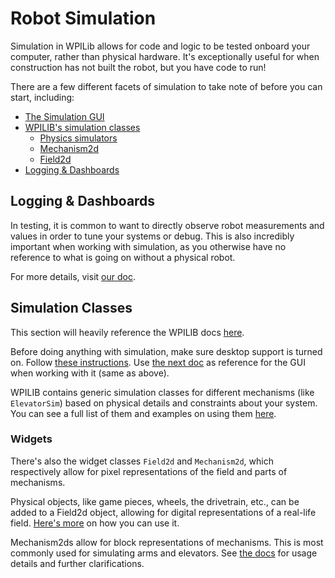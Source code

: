 # Robot Simulation

Simulation in WPILib allows for code and logic to be tested onboard your computer, rather than physical hardware. It's exceptionally useful for when construction has not built the robot, but you have code to run!

There are a few different facets of simulation to take note of before you can start, including:

- [The Simulation GUI](https://docs.wpilib.org/en/stable/docs/software/wpilib-tools/robot-simulation)
- [WPILIB's simulation classes](#simulation-classes)
  - [Physics simulators](https://docs.wpilib.org/en/stable/docs/software/wpilib-tools/robot-simulation/physics-sim.html)
  - [Mechanism2d](https://docs.wpilib.org/en/stable/docs/software/dashboards/glass/mech2d-widget.html)
  - [Field2d](https://docs.wpilib.org/en/stable/docs/software/dashboards/glass/field2d-widget.html)
- [Logging & Dashboards](#logging--dashboards)

## Logging & Dashboards

In testing, it is common to want to directly observe robot measurements and values in order to tune your systems or debug. This is also incredibly important when working with simulation, as you otherwise have no reference to what is going on without a physical robot.

For more details, visit [our doc](/Telemetry.md).

## Simulation Classes

This section will heavily reference the WPILIB docs [here](https://docs.wpilib.org/en/stable/docs/software/wpilib-tools/robot-simulation/introduction.html).

Before doing anything with simulation, make sure desktop support is turned on. Follow [these instructions](https://docs.wpilib.org/en/stable/docs/software/wpilib-tools/robot-simulation/introduction.html). Use [the next doc](https://docs.wpilib.org/en/stable/docs/software/wpilib-tools/robot-simulation) as reference for the GUI when working with it (same as above).

WPILIB contains generic simulation classes for different mechanisms (like `ElevatorSim`) based on physical details and constraints about your system. You can see a full list of them and examples on using them [here](https://docs.wpilib.org/en/stable/docs/software/wpilib-tools/robot-simulation/physics-sim.html).

### Widgets

There's also the widget classes `Field2d` and `Mechanism2d`, which respectively allow for pixel representations of the field and parts of mechanisms.

Physical objects, like game pieces, wheels, the drivetrain, etc., can be added to a Field2d object, allowing for digital representations of a real-life field. [Here's more](https://docs.wpilib.org/en/stable/docs/software/dashboards/glass/field2d-widget.html) on how you can use it.

Mechanism2ds allow for block representations of mechanisms. This is most commonly used for simulating arms and elevators. See [the docs](https://docs.wpilib.org/en/stable/docs/software/dashboards/glass/mech2d-widget.html) for usage details and further clarifications.
